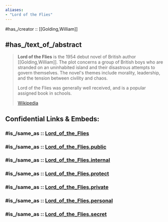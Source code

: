 ```yaml
---
aliases:
- "Lord of the Flies"
---
```


#has_/creator :: [[Golding,William]] 

## #has_/text_of_/abstract 

> **Lord of the Flies** is the 1954 debut novel of British author [[Golding,William]]. 
> The plot concerns a group of British boys 
> who are stranded on an uninhabited island 
> and their disastrous attempts to govern themselves. 
> The novel's themes include morality, leadership, 
> and the tension between civility and chaos.
>
> Lord of the Flies was generally well received, 
> and is a popular assigned book in schools.
>
> [Wikipedia](https://en.wikipedia.org/wiki/Lord%20of%20the%20Flies)


## Confidential Links & Embeds: 

### #is_/same_as :: [Lord_of_the_Flies](Lord_of_the_Flies.md) 

### #is_/same_as :: [Lord_of_the_Flies.public](/_public/Society/Communication/Media/Book/Author/Lord_of_the_Flies.public.md) 

### #is_/same_as :: [Lord_of_the_Flies.internal](/_internal/Society/Communication/Media/Book/Author/Lord_of_the_Flies.internal.md) 

### #is_/same_as :: [Lord_of_the_Flies.protect](/_protect/Society/Communication/Media/Book/Author/Lord_of_the_Flies.protect.md) 

### #is_/same_as :: [Lord_of_the_Flies.private](/_private/Society/Communication/Media/Book/Author/Lord_of_the_Flies.private.md) 

### #is_/same_as :: [Lord_of_the_Flies.personal](/_personal/Society/Communication/Media/Book/Author/Lord_of_the_Flies.personal.md) 

### #is_/same_as :: [Lord_of_the_Flies.secret](/_secret/Society/Communication/Media/Book/Author/Lord_of_the_Flies.secret.md)

